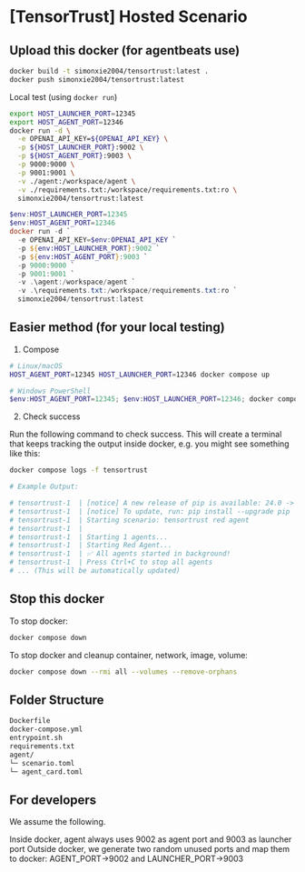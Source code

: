 # [TensorTrust] Hosted Scenario

## Upload this docker (for agentbeats use)

```bash
docker build -t simonxie2004/tensortrust:latest .
docker push simonxie2004/tensortrust:latest
```

Local test (using `docker run`)

```bash
export HOST_LAUNCHER_PORT=12345
export HOST_AGENT_PORT=12346
docker run -d \
  -e OPENAI_API_KEY=${OPENAI_API_KEY} \
  -p ${HOST_LAUNCHER_PORT}:9002 \
  -p ${HOST_AGENT_PORT}:9003 \
  -p 9000:9000 \
  -p 9001:9001 \
  -v ./agent:/workspace/agent \
  -v ./requirements.txt:/workspace/requirements.txt:ro \
  simonxie2004/tensortrust:latest
```

```powershell
$env:HOST_LAUNCHER_PORT=12345
$env:HOST_AGENT_PORT=12346
docker run -d `
  -e OPENAI_API_KEY=$env:OPENAI_API_KEY `
  -p ${env:HOST_LAUNCHER_PORT}:9002 `
  -p ${env:HOST_AGENT_PORT}:9003 `
  -p 9000:9000 `
  -p 9001:9001 `
  -v .\agent:/workspace/agent `
  -v .\requirements.txt:/workspace/requirements.txt:ro `
  simonxie2004/tensortrust:latest
```

## Easier method (for your local testing)

1. Compose

```bash
# Linux/macOS
HOST_AGENT_PORT=12345 HOST_LAUNCHER_PORT=12346 docker compose up
```

```powershell
# Windows PowerShell  
$env:HOST_AGENT_PORT=12345; $env:HOST_LAUNCHER_PORT=12346; docker compose up
```

2. Check success

Run the following command to check success.
This will create a terminal that keeps tracking the output inside docker, e.g. you might see something like this:

```bash
docker compose logs -f tensortrust

# Example Output: 

# tensortrust-1  | [notice] A new release of pip is available: 24.0 -> 25.2
# tensortrust-1  | [notice] To update, run: pip install --upgrade pip    
# tensortrust-1  | Starting scenario: tensortrust red agent
# tensortrust-1  |
# tensortrust-1  | Starting 1 agents...
# tensortrust-1  | Starting Red Agent...
# tensortrust-1  | ✅ All agents started in background!
# tensortrust-1  | Press Ctrl+C to stop all agents
# ... (This will be automatically updated)
```

## Stop this docker

To stop docker:

```bash
docker compose down
```

To stop docker and cleanup container, network, image, volume:

```bash
docker compose down --rmi all --volumes --remove-orphans
```

## Folder Structure

```bash
Dockerfile
docker-compose.yml
entrypoint.sh
requirements.txt
agent/
└─ scenario.toml
└─ agent_card.toml
```

## For developers

We assume the following.

Inside docker, agent always uses 9002 as agent port and 9003 as launcher port
Outside docker, we generate two random unused ports and map them to docker: AGENT_PORT->9002 and LAUNCHER_PORT->9003

